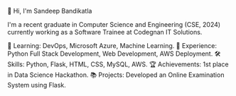 👋 Hi, I'm Sandeep Bandikatla

I'm a recent graduate in Computer Science and Engineering (CSE, 2024) currently working as a Software Trainee at Codegnan IT Solutions.

🌱 Learning: DevOps, Microsoft Azure, Machine Learning.
💼 Experience: Python Full Stack Development, Web Development, AWS Deployment.
🛠️ Skills: Python, Flask, HTML, CSS, MySQL, AWS.
🏆 Achievements: 1st place in Data Science Hackathon.
📚 Projects: Developed an Online Examination System using Flask.

